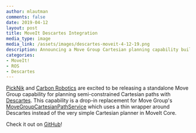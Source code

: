 ```yaml
---
author: mlautman
comments: false
date: 2019-04-12
layout: post
title: MoveIt Descartes Integration
media_type: image
media_link: /assets/images/descartes-moveit-4-12-19.png
description: Announcing a Move Group Cartesian planning capability built with Descartes
categories:
- MoveIt!
- ROS
- Descartes
---
```



[PickNik](http://picknik.ai/) and [Carbon Robotics](https://carbon.ai/) are excited to be releasing a standalone Move Group capability for planning semi-constrained Cartesian paths with [Descartes](https://github.com/ros-industrial-consortium/descartes). This capability is a drop-in replacement for Move Group's [MoveGroupCartesianPathService](https://github.com/ros-planning/moveit/blob/master/moveit_ros/move_group/src/default_capabilities/cartesian_path_service_capability.h) which uses a thin wrapper around Descartes instead of the very simple Cartesian planner in MoveIt Core.


Check it out on [GitHub](https://github.com/PickNikRobotics/descartes_capability)!
